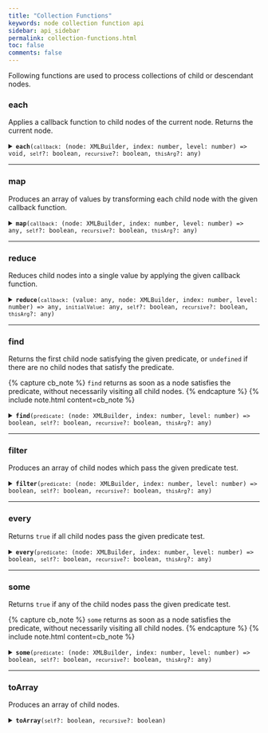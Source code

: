 ```yaml
---
title: "Collection Functions"
keywords: node collection function api
sidebar: api_sidebar
permalink: collection-functions.html
toc: false
comments: false
---
```


Following functions are used to process collections of child or descendant nodes.

###  each

Applies a callback function to child nodes of the current node.  Returns the 
current node.

<details markdown="1">
<summary><code><strong>each</strong>(<code>callback</code>: (node: XMLBuilder, index: number, level: number) => void, <code>self</code>?: boolean, <code>recursive</code>?: boolean, <code>thisArg</code>?: any)</code></summary>
<br/>

* `callback` - a callback function which receives each child node as its first argument, child node index as its second argument and child node level as its third argument
* `self` - whether to visit the current node along with child nodes (optional)
* `recursive` - whether to visit all descendant nodes in tree-order or only the immediate child nodes (optional)
* `thisArg` - value to use as this when executing callback (optional)

```js
const { create } = require('xmlbuilder2');

const root = create().ele("root");
root.ele("a").up()
    .ele("b").up()
    .ele("c").up();
const names = [];
root.each(n => names.push(n.node.nodeName));
console.log(names); // ["a", "b", "c"]
```

</details>

___

###  map

Produces an array of values by transforming each child node with the given callback function.

<details markdown="1">
<summary><code><strong>map</strong>(<code>callback</code>: (node: XMLBuilder, index: number, level: number) => any, <code>self</code>?: boolean, <code>recursive</code>?: boolean, <code>thisArg</code>?: any)</code></summary>
<br/>

* `callback` - a callback function which receives each child node as its first argument, child node index as its second argument and child node level as its third argument
* `self` - whether to visit the current node along with child nodes (optional)
* `recursive` - whether to visit all descendant nodes in tree-order or only the immediate child nodes (optional)
* `thisArg` - value to use as this when executing callback (optional)

```js
const { create } = require('xmlbuilder2');

const root = create().ele("root");
root.ele("a").up()
    .ele("b").up()
    .ele("c").up();
const names = root.map(n => n.node.nodeName);
console.log(names); // ["a", "b", "c"]
```

</details>

___

###  reduce

Reduces child nodes into a single value by applying the given callback function.

<details markdown="1">
<summary><code><strong>reduce</strong>(<code>callback</code>: (value: any, node: XMLBuilder, index: number, level: number) => any, <code>initialValue</code>: any, <code>self</code>?: boolean, <code>recursive</code>?: boolean, <code>thisArg</code>?: any)</code></summary>
<br/>

* `callback` - a callback function which receives the current value as its first argument, each child node as its second argument, child node index as its third argument and child node level as its fourth argument
* `initialValue` - initial value
* `self` - whether to visit the current node along with child nodes (optional)
* `recursive` - whether to visit all descendant nodes in tree-order or only the immediate child nodes (optional)
* `thisArg` - value to use as this when executing callback (optional)

```js
const { create } = require('xmlbuilder2');

const root = create().ele("root");
root.ele("a").up()
    .ele("b").up()
    .ele("c").up();
const names = root.reduce((val, n) => val + n.node.nodeName, "");
console.log(names); // "abc"
```

</details>

___

###  find

Returns the first child node satisfying the given predicate, or `undefined` if there are no child nodes that satisfy the predicate.

{% capture cb_note %}
  `find` returns as soon as a node satisfies the predicate, without necessarily visiting all child nodes.
{% endcapture %}
{% include note.html content=cb_note %}

<details markdown="1">
<summary><code><strong>find</strong>(<code>predicate</code>: (node: XMLBuilder, index: number, level: number) => boolean, <code>self</code>?: boolean, <code>recursive</code>?: boolean, <code>thisArg</code>?: any)</code></summary>
<br/>

* `predicate` - a predicate function which receives each child node as its first argument, child node index as its second argument and child node level as its third argument and returns a boolean value indicating if the current node is the node sought
* `self` - whether to visit the current node along with child nodes (optional)
* `recursive` - whether to visit all descendant nodes in tree-order or only the immediate child nodes (optional)
* `thisArg` - value to use as this when executing callback (optional)

```js
const { create } = require('xmlbuilder2');

const root = create().ele("root");
root.ele("a").up()
    .ele("b").up()
    .ele("c").up();
const bNode = root.find(n => n.node.nodeName === "b");
console.log(bNode.node.nodeName); // "b"
```

</details>

___

###  filter

Produces an array of child nodes which pass the given predicate test.

<details markdown="1">
<summary><code><strong>filter</strong>(<code>predicate</code>: (node: XMLBuilder, index: number, level: number) => boolean, <code>self</code>?: boolean, <code>recursive</code>?: boolean, <code>thisArg</code>?: any)</code></summary>
<br/>

* `predicate` - a predicate function which receives each child node as its first argument, child node index as its second argument and child node level as its third argument and returns a boolean value indicating if the current node is the node sought
* `self` - whether to visit the current node along with child nodes (optional)
* `recursive` - whether to visit all descendant nodes in tree-order or only the immediate child nodes (optional)
* `thisArg` - value to use as this when executing callback (optional)

```js
const { create } = require('xmlbuilder2');

const root = create().ele("root");
root.ele("node1").up()
    .txt("text")
    .ele("node2").up()
    .txt("more text");
const textNodes = root.filter(n => n.node.nodeType === 3); // contains "text" and "more text" nodes
```

</details>

___

###  every

Returns `true` if all child nodes pass the given predicate test.

<details markdown="1">
<summary><code><strong>every</strong>(<code>predicate</code>: (node: XMLBuilder, index: number, level: number) => boolean, <code>self</code>?: boolean, <code>recursive</code>?: boolean, <code>thisArg</code>?: any)</code></summary>
<br/>

* `predicate` - a predicate function which receives each child node as its first argument, child node index as its second argument and child node level as its third argument and returns a boolean value indicating if the current node is the node sought
* `self` - whether to visit the current node along with child nodes (optional)
* `recursive` - whether to visit all descendant nodes in tree-order or only the immediate child nodes (optional)
* `thisArg` - value to use as this when executing callback (optional)

```js
const { create } = require('xmlbuilder2');

const root = create().ele("root");
root.ele("node1").up()
    .ele("node2").up()
root.every(n => n.node.nodeName.startsWith("n")); // true
```

</details>

___

###  some

Returns `true` if any of the child nodes pass the given predicate test.

{% capture cb_note %}
  `some` returns as soon as a node satisfies the predicate, without necessarily visiting all child nodes.
{% endcapture %}
{% include note.html content=cb_note %}

<details markdown="1">
<summary><code><strong>some</strong>(<code>predicate</code>: (node: XMLBuilder, index: number, level: number) => boolean, <code>self</code>?: boolean, <code>recursive</code>?: boolean, <code>thisArg</code>?: any)</code></summary>
<br/>

* `predicate` - a predicate function which receives each child node as its first argument, child node index as its second argument and child node level as its third argument and returns a boolean value indicating if the current node is the node sought
* `self` - whether to visit the current node along with child nodes (optional)
* `recursive` - whether to visit all descendant nodes in tree-order or only the immediate child nodes (optional)
* `thisArg` - value to use as this when executing callback (optional)

```js
const { create } = require('xmlbuilder2');

const root = create().ele("root");
root.ele("node1").up()
    .ele("child").up()
    .ele("node2").up()
root.some(n => n.node.nodeName.startsWith("n")); // true
```

</details>

___

###  toArray

Produces an array of child nodes.

<details markdown="1">
<summary><code><strong>toArray</strong>(<code>self</code>?: boolean, <code>recursive</code>?: boolean)</code></summary>
<br/>

* `self` - whether to visit the current node along with child nodes (optional)
* `recursive` - whether to visit all descendant nodes in tree-order or only the immediate child nodes (optional)

```js
const { create } = require('xmlbuilder2');

const root = create().ele("root");
root.ele("a").up()
    .ele("b").up()
    .ele("c").up()
const nodes = root.toArray(); // contains nodes a, b and c
```

</details>
